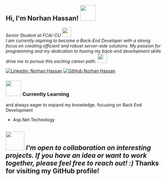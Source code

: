 <h2> Hi, I'm Norhan Hassan! <img src="https://media.giphy.com/media/mGcNjsfWAjY5AEZNw6/giphy.gif" width="50"></h2>
<p><em>Senior Student at FCAI-CU <img src="https://media.giphy.com/media/fYSnHlufseco8Fh93Z/giphy.gif" width="30"></br> I am currently aspiring to become a Back-End Developer with a strong focus on creating efficient and robust server-side solutions. My passion for programming and my dedication to honing my back-end development skills drive me to pursue this exciting career path.
<img src="https://media.giphy.com/media/WUlplcMpOCEmTGBtBW/giphy.gif" width="30"> 
</em></p>

[![Linkedin: Norhan Hassan](https://img.shields.io/badge/-NorhanHassan-blue?style=flat-square&logo=Linkedin&logoColor=white&link=https://www.linkedin.com/in/thaianebraga/)](https://www.linkedin.com/in/norhan-hassan-755827211/)
[![GitHub Norhan Hassan](https://img.shields.io/github/followers/Norhan-Hassan?label=follow&style=social)](https://github.com/Norhan-Hassan)



### <img src="https://media.giphy.com/media/VgCDAzcKvsR6OM0uWg/giphy.gif" width="50">  Currently Learning
and always eager to expand my knowledge. focusing on
Back End Development 
- Asp.Net Technology

<img src="https://media.giphy.com/media/LnQjpWaON8nhr21vNW/giphy.gif" width="60"> <em><b>I'm open to collaboration on interesting projects. If you have an idea or want to work together, please feel free to reach out!</b> :)</em>
Thanks for visiting my GitHub profile! 
---
